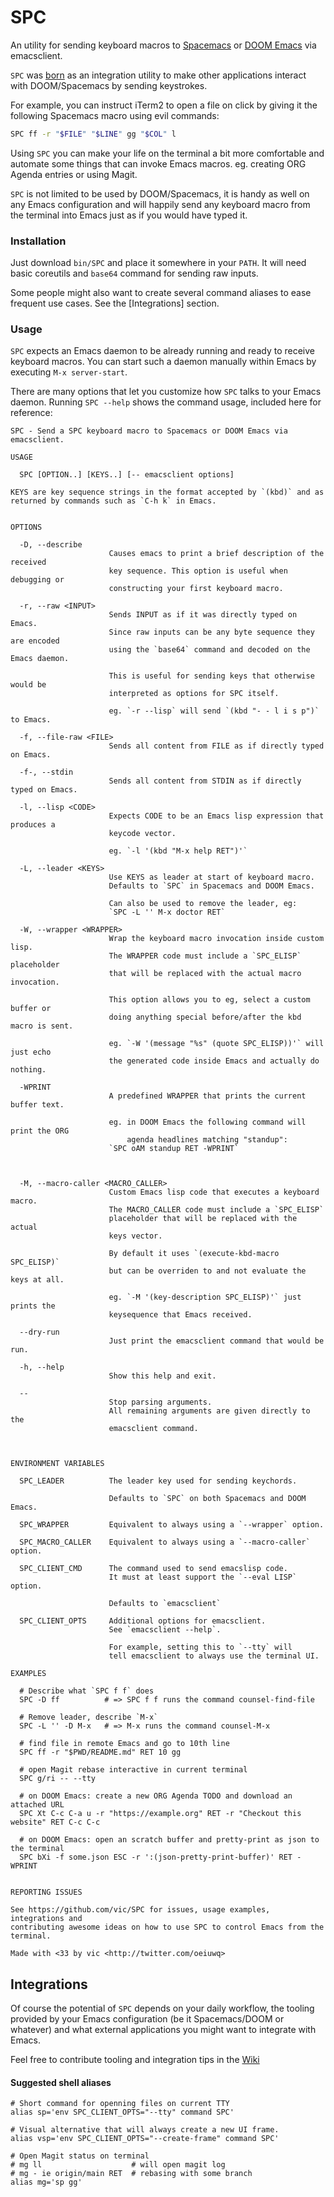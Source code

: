 # SPC

An utility for sending keyboard macros to [Spacemacs](https://www.spacemacs.org/) or [DOOM Emacs](https://github.com/hlissner/doom-emacs) via emacsclient.

`SPC` was [born](https://github.com/vic/vix/blob/c55260f9591c7b243145fbbab37d68e775783a8d/vix/modules/vic/emacs/default.nix#L49) as an integration utility to make other applications interact with DOOM/Spacemacs by sending keystrokes.

For example, you can instruct iTerm2 to open a file on click by giving it the following
Spacemacs macro using evil commands:

```bash
SPC ff -r "$FILE" "$LINE" gg "$COL" l
```

Using `SPC` you can make your life on the terminal a bit more comfortable and automate
some things that can invoke Emacs macros. eg. creating ORG Agenda entries or using Magit.

`SPC` is not limited to be used by DOOM/Spacemacs, it is handy as well on any Emacs
configuration and will happily send any keyboard macro from the terminal into Emacs
just as if you would have typed it.

### Installation

Just download `bin/SPC` and place it somewhere in your `PATH`.
It will need basic coreutils and `base64` command for sending raw inputs.

Some people might also want to create several command aliases to ease frequent use
cases. See the [Integrations] section.


### Usage

`SPC` expects an Emacs daemon to be already running and ready to receive keyboard macros.
You can start such a daemon manually within Emacs by executing `M-x server-start`.

There are many options that let you customize how `SPC` talks to your Emacs daemon.
Running `SPC --help` shows the command usage, included here for reference:


<!--BEGIN_HELP-->
```
SPC - Send a SPC keyboard macro to Spacemacs or DOOM Emacs via emacsclient.

USAGE

  SPC [OPTION..] [KEYS..] [-- emacsclient options]

KEYS are key sequence strings in the format accepted by `(kbd)` and as
returned by commands such as `C-h k` in Emacs.


OPTIONS

  -D, --describe
                      Causes emacs to print a brief description of the received
                      key sequence. This option is useful when debugging or
                      constructing your first keyboard macro.

  -r, --raw <INPUT>
                      Sends INPUT as if it was directly typed on Emacs.
                      Since raw inputs can be any byte sequence they are encoded
                      using the `base64` command and decoded on the Emacs daemon.

                      This is useful for sending keys that otherwise would be
                      interpreted as options for SPC itself.

                      eg. `-r --lisp` will send `(kbd "- - l i s p")` to Emacs.

  -f, --file-raw <FILE>
                      Sends all content from FILE as if directly typed on Emacs.

  -f-, --stdin
                      Sends all content from STDIN as if directly typed on Emacs.

  -l, --lisp <CODE>
                      Expects CODE to be an Emacs lisp expression that produces a
                      keycode vector.

                      eg. `-l '(kbd "M-x help RET")'`

  -L, --leader <KEYS>
                      Use KEYS as leader at start of keyboard macro.
                      Defaults to `SPC` in Spacemacs and DOOM Emacs.

                      Can also be used to remove the leader, eg:
                      `SPC -L '' M-x doctor RET`

  -W, --wrapper <WRAPPER>
                      Wrap the keyboard macro invocation inside custom lisp.
                      The WRAPPER code must include a `SPC_ELISP` placeholder
                      that will be replaced with the actual macro invocation.

                      This option allows you to eg, select a custom buffer or
                      doing anything special before/after the kbd macro is sent.

                      eg. `-W '(message "%s" (quote SPC_ELISP))'` will just echo
                      the generated code inside Emacs and actually do nothing.

  -WPRINT
                      A predefined WRAPPER that prints the current buffer text.

                      eg. in DOOM Emacs the following command will print the ORG
                          agenda headlines matching "standup":
                      `SPC oAM standup RET -WPRINT`



  -M, --macro-caller <MACRO_CALLER>
                      Custom Emacs lisp code that executes a keyboard macro.
                      The MACRO_CALLER code must include a `SPC_ELISP`
                      placeholder that will be replaced with the actual
                      keys vector.

                      By default it uses `(execute-kbd-macro SPC_ELISP)`
                      but can be overriden to and not evaluate the keys at all.

                      eg. `-M '(key-description SPC_ELISP)'` just prints the
                      keysequence that Emacs received.

  --dry-run
                      Just print the emacsclient command that would be run.

  -h, --help
                      Show this help and exit.

  --
                      Stop parsing arguments.
                      All remaining arguments are given directly to the
                      emacsclient command.



ENVIRONMENT VARIABLES

  SPC_LEADER          The leader key used for sending keychords.

                      Defaults to `SPC` on both Spacemacs and DOOM Emacs.

  SPC_WRAPPER         Equivalent to always using a `--wrapper` option.

  SPC_MACRO_CALLER    Equivalent to always using a `--macro-caller` option.

  SPC_CLIENT_CMD      The command used to send emacslisp code.
                      It must at least support the `--eval LISP` option.

                      Defaults to `emacsclient`

  SPC_CLIENT_OPTS     Additional options for emacsclient.
                      See `emacsclient --help`.

                      For example, setting this to `--tty` will
                      tell emacsclient to always use the terminal UI.

EXAMPLES

  # Describe what `SPC f f` does
  SPC -D ff          # => SPC f f runs the command counsel-find-file

  # Remove leader, describe `M-x`
  SPC -L '' -D M-x   # => M-x runs the command counsel-M-x

  # find file in remote Emacs and go to 10th line
  SPC ff -r "$PWD/README.md" RET 10 gg

  # open Magit rebase interactive in current terminal
  SPC g/ri -- --tty

  # on DOOM Emacs: create a new ORG Agenda TODO and download an attached URL
  SPC Xt C-c C-a u -r "https://example.org" RET -r "Checkout this website" RET C-c C-c

  # on DOOM Emacs: open an scratch buffer and pretty-print as json to the terminal
  SPC bXi -f some.json ESC -r ':(json-pretty-print-buffer)' RET -WPRINT


REPORTING ISSUES

See https://github.com/vic/SPC for issues, usage examples, integrations and
contributing awesome ideas on how to use SPC to control Emacs from the terminal.

Made with <33 by vic <http://twitter.com/oeiuwq>
```
<!--END_HELP-->



## Integrations

Of course the potential of `SPC` depends on your daily workflow, the tooling
provided by your Emacs configuration (be it Spacemacs/DOOM or whatever)
and what external applications you might want to integrate with Emacs.

Feel free to contribute tooling and integration tips in the [Wiki](wiki)

#### Suggested shell aliases

```shell
# Short command for openning files on current TTY
alias sp='env SPC_CLIENT_OPTS="--tty" command SPC'

# Visual alternative that will always create a new UI frame.
alias vsp='env SPC_CLIENT_OPTS="--create-frame" command SPC'

# Open Magit status on terminal
# mg ll                    # will open magit log
# mg - ie origin/main RET  # rebasing with some branch
alias mg='sp gg'
```
